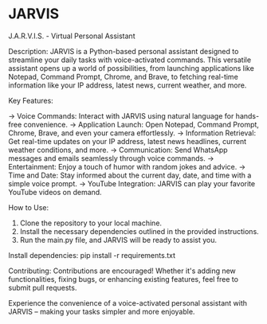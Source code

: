 # JARVIS

J.A.R.V.I.S. - Virtual Personal Assistant

Description:
JARVIS is a Python-based personal assistant designed to streamline your daily tasks with voice-activated commands. This versatile assistant opens up a world of possibilities, from launching applications like Notepad, Command Prompt, Chrome, and Brave, to fetching real-time information like your IP address, latest news, current weather, and more.

Key Features:

-> Voice Commands: Interact with JARVIS using natural language for hands-free convenience.
-> Application Launch: Open Notepad, Command Prompt, Chrome, Brave, and even your camera effortlessly.
-> Information Retrieval: Get real-time updates on your IP address, latest news headlines, current weather conditions, and more.
-> Communication: Send WhatsApp messages and emails seamlessly through voice commands.
-> Entertainment: Enjoy a touch of humor with random jokes and advice.
-> Time and Date: Stay informed about the current day, date, and time with a simple voice prompt.
-> YouTube Integration: JARVIS can play your favorite YouTube videos on demand.

How to Use:
1. Clone the repository to your local machine.
2. Install the necessary dependencies outlined in the provided instructions.
3. Run the main.py file, and JARVIS will be ready to assist you.

Install dependencies: 
pip install -r requirements.txt

Contributing:
Contributions are encouraged! Whether it's adding new functionalities, fixing bugs, or enhancing existing features, feel free to submit pull requests.

Experience the convenience of a voice-activated personal assistant with JARVIS – making your tasks simpler and more enjoyable.
